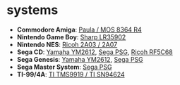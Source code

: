 # systems

- **Commodore Amiga**:     [Paula / MOS 8364 R4](paula.md)
- **Nintendo Game Boy**:   [Sharp LR35902](gb.md)
- **Nintendo NES**:        [Ricoh 2A03 / 2A07](nes.md)
- **Sega CD**:             [Yamaha YM2612](ym2612.md), [Sega PSG](sn7.md), [Ricoh RF5C68](rf5c68.md)
- **Sega Genesis**:        [Yamaha YM2612](ym2612.md), [Sega PSG](sn7.md)
- **Sega Master System**:  [Sega PSG](sn7.md)
- **TI-99/4A**:            [TI TMS9919 / TI SN94624](sn7.md)

